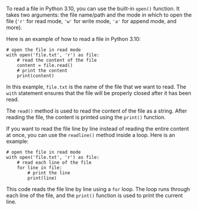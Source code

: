 To read a file in Python 3.10, you can use the built-in `open()` function. It takes two arguments: the file name/path and the mode in which to open the file (`'r'` for read mode, `'w'` for write mode, `'a'` for append mode, and more).

Here is an example of how to read a file in Python 3.10:

```
# open the file in read mode
with open('file.txt', 'r') as file:
    # read the content of the file
    content = file.read()
    # print the content
    print(content)
```

In this example, `file.txt` is the name of the file that we want to read. The `with` statement ensures that the file will be properly closed after it has been read. 

The `read()` method is used to read the content of the file as a string. After reading the file, the content is printed using the `print()` function.

If you want to read the file line by line instead of reading the entire content at once, you can use the `readline()` method inside a loop. Here is an example:

```
# open the file in read mode
with open('file.txt', 'r') as file:
    # read each line of the file
    for line in file:
        # print the line
        print(line)
```

This code reads the file line by line using a `for` loop. The loop runs through each line of the file, and the `print()` function is used to print the current line.
